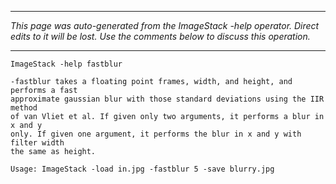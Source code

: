 
---

_This page was auto-generated from the ImageStack -help operator. Direct edits to it will be lost. Use the comments below to discuss this operation._

---

```
ImageStack -help fastblur

-fastblur takes a floating point frames, width, and height, and performs a fast
approximate gaussian blur with those standard deviations using the IIR method
of van Vliet et al. If given only two arguments, it performs a blur in x and y
only. If given one argument, it performs the blur in x and y with filter width
the same as height.

Usage: ImageStack -load in.jpg -fastblur 5 -save blurry.jpg

```